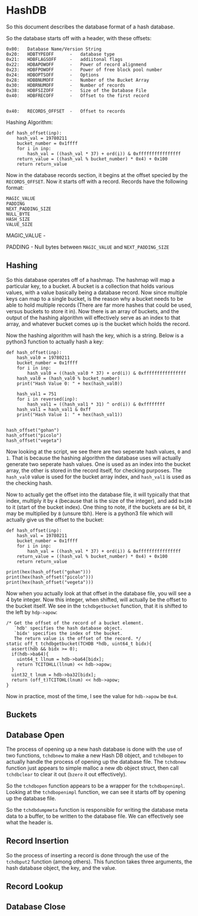 # HashDB

So this document describes the database format of a hash database.

So the database starts off with a header, with these offsets:

```
0x00:	Database Name/Version String
0x20:	HDBTYPEOFF		-	database type
0x21:	HDBFLAGSOFF		-	addiitonal flags
0x22:	HDBAPOWOFF		-	Power of record alignmend
0x23:	HDBFPOWOFF		-	Power of free block pool number
0x24:	HDBOPTSOFF		-	Options
0x28:	HDBBNUMOFF		-	Number of the Bucket Array
0x30:	HDBRNUMOFF		-	Number of records
0x38:	HDBFSIZOFF		-	Size of the Database File
0x40:	HDBFRECOFF		-	Offset to the first record


0x40:	RECORDS_OFFSET	-	Offset to records
```

Hashing Algorithm:
```
def hash_offset(inp):
	hash_val = 19780211
	bucket_number = 0x1ffff
	for i in inp:
		hash_val = ((hash_val * 37) + ord(i)) & 0xffffffffffffffff
	return_value = ((hash_val % bucket_number) * 0x4) + 0x100
	return return_value
```

Now in the database records section, it begins at the offset specied by the `RECORDS_OFFSET`. Now it starts off with a record. Records have the following format:

```
MAGIC_VALUE
PADDING
NEXT_PADDING_SIZE
NULL_BYTE
HASH_SIZE
VALUE_SIZE
```

MAGIC_VALUE - 

PADDING - Null bytes between `MAGIC_VALUE` and `NEXT_PADDING_SIZE`

## Hashing

So this database operates off of a hashmap. The hashmap will map a particular key, to a bucket. A bucket is a collection that holds various values, with a value basically being a database record. Now since multiple keys can map to a single bucket, is the reason why a bucket needs to be able to hold multiple records (There are far more hashes that could be used, versus buckets to store it in). Now there is an array of buckets, and the output of the hashing algorithm will effectively serve as an index to that array, and whatever bucket comes up is the bucket which holds the record.

Now the hashing algorithm will hash the key, which is a string. Below is a python3 function to actually hash a key:

```
def hash_offset(inp):
	hash_val0 = 19780211
	bucket_number = 0x1ffff
	for i in inp:
		hash_val0 = ((hash_val0 * 37) + ord(i)) & 0xffffffffffffffff
	hash_val0 = (hash_val0 % bucket_number)
	print("Hash Value 0: " + hex(hash_val0))

	hash_val1 = 751
	for i in reversed(inp):
		hash_val1 = ((hash_val1 * 31) ^ ord(i)) & 0xffffffff
	hash_val1 = hash_val1 & 0xff
	print("Hash Value 1: " + hex(hash_val1))


hash_offset("gohan")
hash_offset("picolo")
hash_offset("vegeta")
```
Now looking at the script, we see there are two seperate hash values, `0` and `1`. That is because the hashing algorithm the database uses will actually generate two seperate hash values. One is used as an index into the bucket array, the other is stored in the record itself, for checking purposes. The `hash_val0` value is used for the bucket array index, and `hash_val1` is used as the checking hash.

Now to actually get the offset into the database file, it will typically that that index, multiply it by `4` (because that is the size of the integer), and add `0x100` to it (start of the bucket index). One thing to note, if the buckets are `64` bit, it may be multiplied by `8` (unsure tbh). Here is a python3 file which will actually give us the offset to the bucket:

```
def hash_offset(inp):
	hash_val = 19780211
	bucket_number = 0x1ffff
	for i in inp:
		hash_val = ((hash_val * 37) + ord(i)) & 0xffffffffffffffff
	return_value = ((hash_val % bucket_number) * 0x4) + 0x100
	return return_value

print(hex(hash_offset("gohan")))
print(hex(hash_offset("picolo")))
print(hex(hash_offset("vegeta")))
```

Now when you actually look at that offset in the database file, you will see a 4 byte integer. Now this integer, when shifted, will actually be the offset to the bucket itself. We see in the `tchdbgetbucket` function, that it is shifted to the left by `hdp->apow`:

```
/* Get the offset of the record of a bucket element.
   `hdb' specifies the hash database object.
   `bidx' specifies the index of the bucket.
   The return value is the offset of the record. */
static off_t tchdbgetbucket(TCHDB *hdb, uint64_t bidx){
  assert(hdb && bidx >= 0);
  if(hdb->ba64){
    uint64_t llnum = hdb->ba64[bidx];
    return TCITOHLL(llnum) << hdb->apow;
  }
  uint32_t lnum = hdb->ba32[bidx];
  return (off_t)TCITOHL(lnum) << hdb->apow;
}
```

Now in practice, most of the time, I see the value for `hdb->apow` be `0x4`. 

## Buckets

## Database Open

The process of opening up a new hash database is done with the use of two functions, `tchdbnew` to make a new Hash DB object, and `tchdbopen` to actually handle the process of opening up the database file. The `tchdbnew` function just appears to simple malloc a new db object struct, then call `tchdbclear` to clear it out (`bzero` it out effectively).

So the `tchdbopen` function appears to be a wrapper for the `tchdbopenimpl`. Looking at the `tchdbopenimpl` function, we can see it starts off by opening up the database file. 

So the `tchdbdumpmeta` function is responsible for writing the database meta data to a buffer, to be written to the database file. We can effectively see what the header is. 

## Record Insertion

So the process of inserting a record is done through the use of the `tchdbput2` function (among others). This function takes three arguments, the hash database object, the key, and the value.

## Record Lookup

## Database Close
